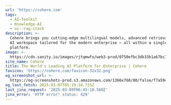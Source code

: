 ```yaml
---
url: 'https://cohere.com'
tags:
  - AI-Toolkit
  - Knowledge-AI
  - ai--rag-stack
description: >-
  Cohere brings you cutting-edge multilingual models, advanced retrieval, and an
  AI workspace tailored for the modern enterprise — all within a single, secure
  platform.
image: >-
  https://cdn.sanity.io/images/rjtqmwfu/web3-prod/0750efbc3db33b1a67bc77575525b076f0137f26-1200x630.jpg?w=1200&h=630
site_name: Cohere
title: The World's Leading AI Platform for Enterprise | Cohere
favicon: 'https://cohere.com/favicon-32x32.png'
og_screenshot_url: >-
  https://og-screenshots-prod.s3.amazonaws.com/1366x768/80/false/f7a59c043f8227ec0e6a693916ca70f219373e38c3d17545ecb06cb69536c237.jpeg
og_last_fetch: 2025-03-07T05:19:18.725Z
last_jina_request: '2025-03-09T06:45:18.560Z'
jina_error: 'HTTP error! status: 429'
---
```


